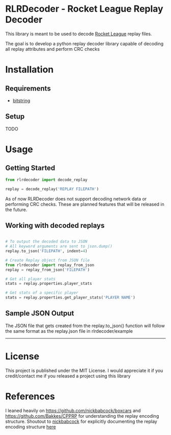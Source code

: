 # RLRDecoder - Rocket League Replay Decoder
This library is meant to be used to decode [Rocket League](https://www.rocketleague.com/) replay files.

The goal is to develop a python replay decoder library capable of decoding all replay attributes and perform CRC checks

# Installation

## Requirements
* [bitstring](https://pypi.python.org/pypi/bitstring)

## Setup
TODO

# Usage

## Getting Started
```python
from rlrdecoder import decode_replay

replay = decode_replay('REPLAY FILEPATH')
```

As of now RLRDecoder does not support decoding network data or performing CRC checks. These are planned features that will be released in the future.

## Working with decoded replays
```python

# To output the decoded data to JSON
# All keyword arguments are sent to json.dump()
replay.to_json('FILEPATH', indent=4)

# Create Replay object from JSON file
from rlrdecoder import replay_from_json
replay = replay_from_json('FILEPATH')

# Get all player stats
stats = replay.properties.player_stats

# Get stats of a specific player
stats = replay.properties.get_player_stats('PLAYER NAME')
```

## Sample JSON Output
The JSON file that gets created from the replay.to_json() function will follow the same
format as the replay.json file in rlrdecoder/example

----

# License
This project is published under the MIT License. I would appreciate it if you
credit/contact me if you released a project using this library

# References
I leaned heavily on https://github.com/nickbabcock/boxcars and https://github.com/Bakkes/CPPRP for understanding the replay encoding structure. 
Shoutout to [nickbabcock](https://github.com/nickbabcock) for explicitly documenting the replay encoding structure [here](https://github.com/nickbabcock/boxcars/blob/master/src/parser.rs)


